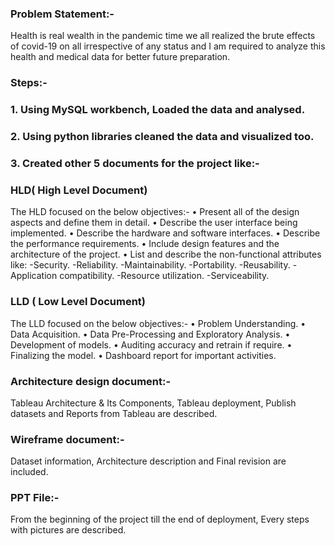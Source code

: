 ### Problem Statement:-
Health is real wealth in the pandemic time we all realized the brute effects of covid-19 on all irrespective of any status and I am required to analyze this health and medical data for better future preparation.

### Steps:-

### 1. Using MySQL workbench, Loaded the data and analysed.
### 2. Using python libraries cleaned the data and visualized too.
### 3. Created other 5 documents for the project like:-

### HLD( High Level Document)
The HLD focused on the below objectives:-
•	Present all of the design aspects and define them in detail.
•	Describe the user interface being implemented.
•	Describe the hardware and software interfaces.
•	Describe the performance requirements.
•	Include design features and the architecture of the project.
•	List and describe the non-functional attributes like:
-Security.
-Reliability.
-Maintainability.
-Portability.
-Reusability.
-Application compatibility.
-Resource utilization.
-Serviceability.

### LLD ( Low Level Document)
The LLD focused on the below objectives:-
•	Problem Understanding.
•	Data Acquisition.
•	Data Pre-Processing and Exploratory Analysis.
•	Development of models.
•	Auditing accuracy and retrain if require.
•	Finalizing the model.
•	Dashboard report for important activities.

### Architecture design document:-
Tableau Architecture & Its Components, Tableau deployment, Publish datasets and Reports from Tableau are described.

### Wireframe document:- 
Dataset information, Architecture description and Final revision are included.

### PPT File:- 
From the beginning of the project till the end of deployment, Every steps with pictures are described.


